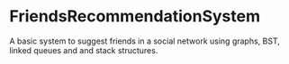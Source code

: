 # FriendsRecommendationSystem
A basic system to suggest friends in a social network using graphs, BST, linked queues and and stack structures.
